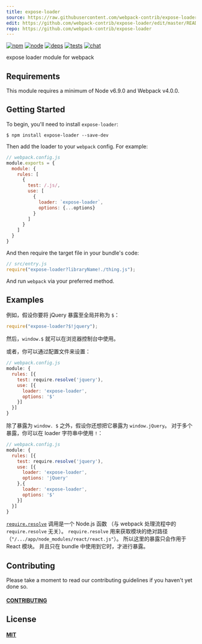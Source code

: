 ```yaml
---
title: expose-loader
source: https://raw.githubusercontent.com/webpack-contrib/expose-loader/master/README.md
edit: https://github.com/webpack-contrib/expose-loader/edit/master/README.md
repo: https://github.com/webpack-contrib/expose-loader
---
```



[![npm][npm]][npm-url]
[![node][node]][node-url]
[![deps][deps]][deps-url]
[![tests][tests]][tests-url]
[![chat][chat]][chat-url]



expose loader module for webpack

## Requirements

This module requires a minimum of Node v6.9.0 and Webpack v4.0.0.

## Getting Started

To begin, you'll need to install `expose-loader`:

```console
$ npm install expose-loader --save-dev
```

Then add the loader to your `webpack` config. For example:

```js
// webpack.config.js
module.exports = {
  module: {
    rules: [
      {
        test: /.js/,
        use: [
          {
            loader: `expose-loader`,
            options: {...options}
          }
        ]
      }
    ]
  }
}
```

And then require the target file in your bundle's code:

```js
// src/entry.js
require("expose-loader?libraryName!./thing.js");
```

And run `webpack` via your preferred method.

## Examples

例如，假设你要将 jQuery 暴露至全局并称为 `$`：

```js
require("expose-loader?$!jquery");
```

然后，`window.$` 就可以在浏览器控制台中使用。

或者，你可以通过配置文件来设置：

```js
// webpack.config.js
module: {
  rules: [{
    test: require.resolve('jquery'),
    use: [{
      loader: 'expose-loader',
      options: '$'
    }]
  }]
}
```

除了暴露为 `window. $` 之外，假设你还想把它暴露为 `window.jQuery`。
对于多个暴露，你可以在 loader 字符串中使用 `!`：

```js
// webpack.config.js
module: {
  rules: [{
    test: require.resolve('jquery'),
    use: [{
      loader: 'expose-loader',
      options: 'jQuery'
    },{
      loader: 'expose-loader',
      options: '$'
    }]
  }]
}
```

[`require.resolve`](https://nodejs.org/api/modules.html#modules_require_resolve_request_options) 调用是一个 Node.js 函数
（与 webpack 处理流程中的 `require.resolve` 无关）。
`require.resolve` 用来获取模块的绝对路径
（`"/.../app/node_modules/react/react.js"`）。
所以这里的暴露只会作用于 React 模块。
并且只在 bundle 中使用到它时，才进行暴露。

## Contributing

Please take a moment to read our contributing guidelines if you haven't yet done so.

#### [CONTRIBUTING](https://raw.githubusercontent.com/webpack-contrib/expose-loader/master/.github/CONTRIBUTING.md)

## License

#### [MIT](https://raw.githubusercontent.com/webpack-contrib/expose-loader/master/LICENSE)

[npm]: https://img.shields.io/npm/v/expose-loader.svg
[npm-url]: https://npmjs.com/package/expose-loader

[node]: https://img.shields.io/node/v/expose-loader.svg
[node-url]: https://nodejs.org

[deps]: https://david-dm.org/webpack-contrib/expose-loader.svg
[deps-url]: https://david-dm.org/webpack-contrib/expose-loader

[tests]: 	https://img.shields.io/circleci/project/github/webpack-contrib/expose-loader.svg
[tests-url]: https://circleci.com/gh/webpack-contrib/expose-loader

[cover]: https://codecov.io/gh/webpack-contrib/expose-loader/branch/master/graph/badge.svg
[cover-url]: https://codecov.io/gh/webpack-contrib/expose-loader

[chat]: https://img.shields.io/badge/gitter-webpack%2Fwebpack-brightgreen.svg
[chat-url]: https://gitter.im/webpack/webpack
